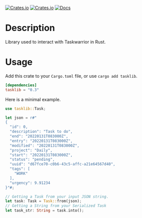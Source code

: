 [![Crates.io](https://img.shields.io/crates/l/tasklib?style=plastic)](https://crates.io/crates/tasklib)
[![Crates.io](https://img.shields.io/crates/v/tasklib?style=plastic)](https://crates.io/crates/tasklib)
[![Docs](https://img.shields.io/badge/docs-latest-green?style=plastic)](https://docs.rs/tasklib/latest/tasklib/index.html)

# Description

Library used to interact with Taskwarrior in Rust.

# Usage

Add this crate to your `Cargo.toml` file, or use `cargo add tasklib`.

```toml
[dependencies]
tasklib = "0.3"
```

Here is a minimal example.

```rust
use tasklib::Task;

let json = r#"
{
  "id": 0,
  "description": "Task to do",
  "end": "20220131T083000Z",
  "entry": "20220131T083000Z",
  "modified": "20220131T083000Z",
  "project": "Daily",
  "start": "20220131T083000Z",
  "status": "pending",
  "uuid": "d67fce70-c0b6-43c5-affc-a21e64567d40",
  "tags": [
    "WORK"
  ],
  "urgency": 9.91234
}"#;

// Getting a Task from your input JSON string.
let task: Task = Task::from(json);
// Getting a String from your Serialized Task
let task_str: String = task.into();
```
